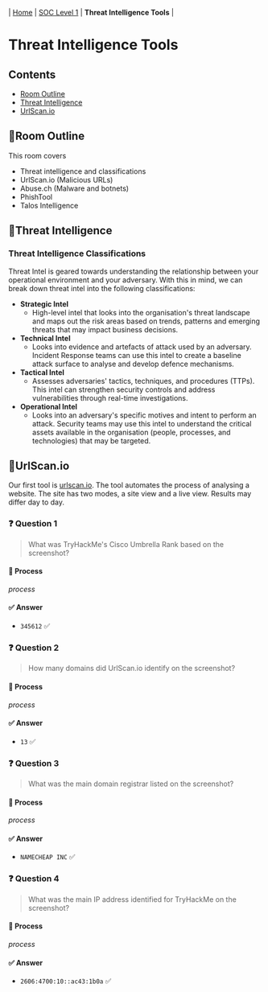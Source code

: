 | [Home](../README.md) | [SOC Level 1](../SOClevel1.md) | **Threat Intelligence Tools** |

# Threat Intelligence Tools

## Contents
- [Room Outline](#room-outline)
- [Threat Intelligence](#threat-intelligence)
- [UrlScan.io](#urlscanio)



## 📘Room Outline

This room covers
- Threat intelligence and classifications
- UrlScan.io (Malicious URLs)
- Abuse.ch (Malware and botnets)
- PhishTool
- Talos Intelligence



## 📘Threat Intelligence

### Threat Intelligence Classifications

Threat Intel is geared towards understanding the relationship between your operational environment and your adversary. With this in mind, we can break down threat intel into the following classifications: 

- **Strategic Intel**
  - High-level intel that looks into the organisation's threat landscape and maps out the risk areas based on trends, patterns and emerging threats that may impact business decisions.
- **Technical Intel**
  - Looks into evidence and artefacts of attack used by an adversary. Incident Response teams can use this intel to create a baseline attack surface to analyse and develop defence mechanisms.
- **Tactical Intel**
  - Assesses adversaries' tactics, techniques, and procedures (TTPs). This intel can strengthen security controls and address vulnerabilities through real-time investigations.
- **Operational Intel**
  - Looks into an adversary's specific motives and intent to perform an attack. Security teams may use this intel to understand the critical assets available in the organisation (people, processes, and technologies) that may be targeted.



## 📘UrlScan.io

Our first tool is [urlscan.io](https://urlscan.io/). The tool automates the process of analysing a website. The site has two modes, a site view and a live view. Results may differ day to day.


### ❓ Question 1

> What was TryHackMe's Cisco Umbrella Rank based on the screenshot?

#### 🧪 Process

_process_

#### ✅ Answer

- `345612` ✅



### ❓ Question 2

> How many domains did UrlScan.io identify on the screenshot?

#### 🧪 Process

_process_

#### ✅ Answer

- `13` ✅



### ❓ Question 3

> What was the main domain registrar listed on the screenshot?

#### 🧪 Process

_process_

#### ✅ Answer

- `NAMECHEAP INC` ✅



### ❓ Question 4

> What was the main IP address identified for TryHackMe on the screenshot?

#### 🧪 Process

_process_

#### ✅ Answer

- `2606:4700:10::ac43:1b0a` ✅
